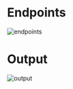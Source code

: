# Endpoints
![endpoints](https://i.hizliresim.com/blkg7tk.png)

# Output
![output](https://i.hizliresim.com/tu31gls.png)

